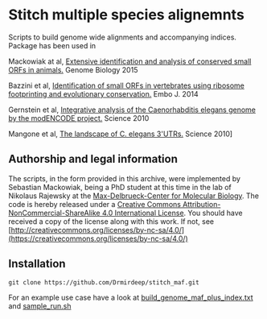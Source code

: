 # Stitch multiple species alignemnts
Scripts to build genome wide alignments and accompanying indices. Package has been used in

Mackowiak at al, [Extensive identification and analysis of conserved small ORFs in animals.](https://pubmed.ncbi.nlm.nih.gov/26364619) Genome Biology 2015

Bazzini et al, [Identification of small ORFs in vertebrates using ribosome footprinting and evolutionary conservation.](https://pubmed.ncbi.nlm.nih.gov/24705786/) Embo J. 2014

Gernstein et al, [Integrative analysis of the Caenorhabditis elegans genome by the modENCODE project.](https://pubmed.ncbi.nlm.nih.gov/21177976/) Science 2010

Mangone et al, [The landscape of C. elegans 3'UTRs.](https://pubmed.ncbi.nlm.nih.gov/20522740/) Science 2010]

## Authorship and legal information
The scripts, in the form provided in this archive, were implemented by Sebastian Mackowiak, being a PhD student at this time in the lab of Nikolaus Rajewsky at the [Max-Delbrueck-Center for Molecular Biology](https://www.mdc-berlin.de/1151037/en/research/research_teams/systems_biology_of_gene_regulatory_elements). The code is hereby released under a
[Creative Commons Attribution-NonCommercial-ShareAlike 4.0 International License](LICENSE).
You should have received a copy of the license along with this
work. If not, see [http://creativecommons.org/licenses/by-nc-sa/4.0/](https://creativecommons.org/licenses/by-nc-sa/4.0/)

## Installation

```
git clone https://github.com/Drmirdeep/stitch_maf.git
```

For an example use case have a look at [build_genome_maf_plus_index.txt](build_genome_maf_plus_index.txt) and [sample_run.sh](sample_run.sh)

